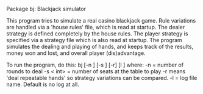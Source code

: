 
Package bj: Blackjack simulator

This program tries to simulate a real casino blackjack game.
Rule variations are handled via a 'house rules' file, which is read at
startup. The dealer strategy is defined completely by the house rules.
The player strategy is specified via a strategy file which is also read
at startup.
The program simulates the dealing and playing of hands, and keeps track of
the results, money won and lost, and overall player (dis)advantage.

To run the program, do this:
  bj [-n <int>] [-s <int>] [-r] [l <string>] <rules-file> <strategy-file>
where:
  -n <int> = number of rounds to deal
  -s < int> = number of seats at the table to play
  -r means 'deal repeatable hands' so strategy variations can be compared.
  -l <string> = log file name. Default is no log at all.
